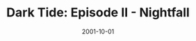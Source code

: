 ---
mission_id: darktide
slug: "dark-tide-episode-ii-nightfall"
editorsChoice:
title: "Dark Tide: Episode II - Nightfall"
authors: 
    - "Patrick Haslow"
    - "Matthew Hallaron"
date: 2001-10-01
filename: "/missions/darktide2.zip"
description: "While travelling to warn Luke Skywalker of impending danger, Kyle's ship was shot down over the skies of Tatooine. As Kyle scoured the Jundland Wastes in a dire search for a means of escape, his mission officer, Jan Ors, was ambushed and captured by the Empire. With the aid of fellow mercenary DASH RENDAR onboard the Outrider, Kyle now races across the desert towards the Imperial garrison to rescue his fallen comrade..."
cover:
levelReplaced:	SECBASE
difficulty: yes
bm:	yes
fme: yes
wax: yes
three_do: yes
voc: yes
gmd: yes
vue: yes
lfd: yes
base: "New level from scratch" 
editors: "Dark Forge 1.2, WDFUSE"

---